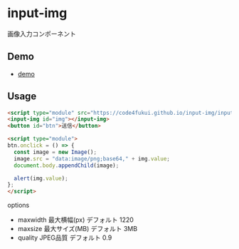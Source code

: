 # input-img

画像入力コンポーネント

## Demo

- [demo](https://code4fukui.github.io/input-img/)

## Usage

```html
<script type="module" src="https://code4fukui.github.io/input-img/input-img.js"></script>
<input-img id="img"></input-img>
<button id="btn">送信</button>

<script type="module">
btn.onclick = () => {
  const image = new Image();
  image.src = "data:image/png;base64," + img.value;
  document.body.appendChild(image);

  alert(img.value);
};
</script>
```

options
- maxwidth 最大横幅(px) デフォルト 1220
- maxsize 最大サイズ(MB) デフォルト 3MB
- quality JPEG品質 デフォルト 0.9